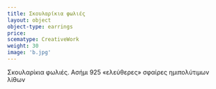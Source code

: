 ```yaml
---
title: Σκουλαρίκια φωλιές
layout: object
object-type: earrings
price: 
scematype: CreativeWork
weight: 30
image: 'b.jpg'
---
```

Σκουλαρίκια φωλιές. Ασήμι 925 «ελεύθερες» σφαίρες ημιπολύτιμων λίθων
